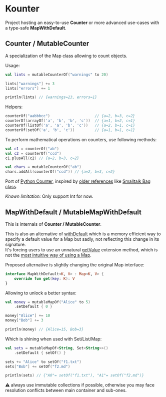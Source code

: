 # Kounter

Project hosting an easy-to-use **Counter**
or more advanced use-cases with a type-safe **MapWithDefault**.

## Counter / MutableCounter

A specialization of the Map class allowing to count objects.

Usage:

```kotlin
val lints = mutableCounterOf("warnings" to 20)

lints["warnings"] += 3
lints["errors"] += 1

println(lints) // {warnings=23, errors=1}
```

Helpers:

```kotlin
counterOf("aabbbcc")                    // {a=2, b=3, c=2}
counterOf(arrayOf('a', 'b', 'b', 'c'))  // {a=1, b=2, c=1}
counterOf(listOf('a', 'a', 'b', 'c'))   // {a=2, b=1, c=1}
counterOf(setOf('a', 'b', 'c'))         // {a=1, b=1, c=1}
```

To perform mathematical operations on counters, use following methods:

```kotlin
val c1 = counterOf("ab")
val c2 = counterOf("ccd")
c1.plusAll(c2) // {a=2, b=3, c=2}

val chars = mutableCounterOf("ab")
chars.addAll(counterOf("ccd")) // {a=2, b=3, c=2}
```

Port of [Python Counter](https://docs.python.org/3.8/library/collections.html#collections.Counter),
inspired by [older references](https://github.com/python/cpython/blob/ec007cb43faf5f33d06efbc28152c7fdcb2edb9c/Lib/collections/__init__.py#L516)
like [Smalltalk Bag class](http://www.gnu.org/software/smalltalk/manual-base/html_node/Bag.html).

*Known limitation:* Only support Int for now.

## MapWithDefault / MutableMapWithDefault

This is internals of **Counter / MutableCounter**.

This is also an alternative of
[withDefault](https://kotlinlang.org/api/latest/jvm/stdlib/kotlin.collections/with-default.html)
which is a memory efficient way to specify a default value for a Map but sadly,
not reflecting this change in its signature.<br/>
It's forcing users to use an unnatural
[getValue](https://kotlinlang.org/api/latest/jvm/stdlib/kotlin.collections/get-value.html) extension method,
which is not the [most intuitive way of using a Map](https://discuss.kotlinlang.org/t/map-withdefault-not-defaulting/7691).

Proposed alternative is slightly changing the original Map interface:

```kotlin
interface MapWithDefault<K, V> : Map<K, V> {
    override fun get(key: K): V
}
```

Allowing to unlock a better syntax:

```kotlin
val money = mutableMapOf("Alice" to 5)
    .setDefault { 0 }

money["Alice"] += 10
money["Bob"] += 3

println(money) // {Alice=15, Bob=3}
```

Which is shining when used with Set/List/Map:

```kotlin
val sets = mutableMapOf<String, Set<String>>()
    .setDefault { setOf() }

sets += "Alice" to setOf("f1.txt")
sets["Bob"] += setOf("f2.md")

println(sets) // {"A0"= setOf("f1.txt"), "A1"= setOf("f2.md")}
```

⚠️ always use immutable collections if possible,
otherwise you may face resolution conflicts between main container and sub-ones.
